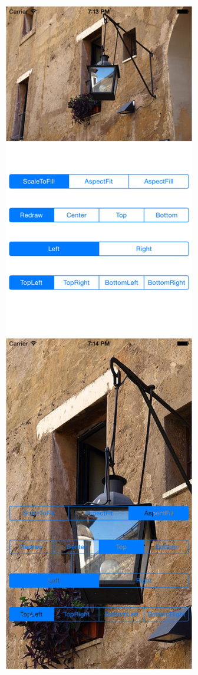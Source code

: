  ![image](http://github.com/kellychiang/ImageView/raw/master/cover1.png)
 ![image](http://github.com/kellychiang/ImageView/raw/master/cover2.png)
